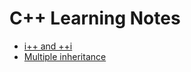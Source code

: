 # C++ Learning Notes

- [i++ and ++i](i++_and_++i.md)
- [Multiple inheritance](multiple_inheritance/multiple_inheritance.md)
